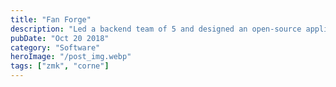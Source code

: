 ```yaml
---
title: "Fan Forge"
description: "Led a backend team of 5 and designed an open-source application where fans can curate ideas about exhibits and artifacts to be held in Comic-Con Museum, San Diego with Express.js and AWS Lambdas"
pubDate: "Oct 20 2018"
category: "Software"
heroImage: "/post_img.webp"
tags: ["zmk", "corne"]
---
```

